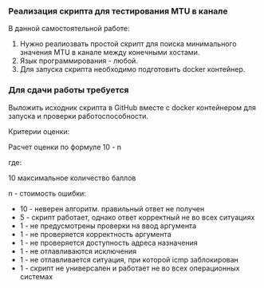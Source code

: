 ### Реализация скрипта для тестирования MTU в канале

В данной самостоятельной работе:
1. Нужно реалиозвать простой скрипт для поиска минимального значения MTU в канале между конечными хостами. 
2. Язык программирования - любой.
3. Для запуска скрипта необходимо подготовить docker контейнер.


### Для сдачи работы требуется

Выложить исходник скрипта в GitHub вместе c docker контейнером для запуска и проверки работоспособности.


Критерии оценки:

Расчет оценки по формуле 10 - n

где:

10 максимальное количество баллов

n - стоимость ошибки:

  * 10 - неверен алгоритм. правильный ответ не получен
  * 5 - скрипт работает, однако ответ корректный не во всех ситуациях
  * 1 - не предусмотрены проверки на ввод аргумента
  * 1 - не проверяется корректность аргумента
  * 1 - не проверяется доступность адреса назначения
  * 1 - не отлавливаются исключения 
  * 1 - не отлавливается ситуация, при которой icmp заблокирован
  * 1 - скрипт не универсален и работает не во всех операционных системах
